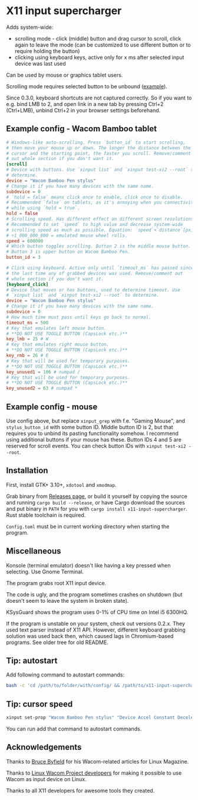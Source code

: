# X11 input supercharger

Adds system-wide:

- scrolling mode - click (middle) button and drag cursor to scroll, click again to leave the mode (can be customized to use different button or to require holding the button)
- clicking using keyboard keys, active only for x ms after selected input device was last used

Can be used by mouse or graphics tablet users.

Scrolling mode requires selected button to be unbound ([example](assets/gnome-tablet-unbound.png)).

Since 0.3.0, keyboard shortcuts are not captured correctly. So if you want to e.g. bind LMB to 2, and open link in a new tab by pressing Ctrl+2 (Ctrl+LMB), unbind Ctrl+2 in your browser settings beforehand.

## Example config - Wacom Bamboo tablet

```toml
# Windows-like auto-scrolling. Press `button_id` to start scrolling,
# then move your mouse up or down. The longer the distance between the
# cursor and the starting point, the faster you scroll. Remove/comment
# out whole section if you don't want it.
[scroll]
# Device with buttons. Use `xinput list` and `xinput test-xi2 --root` to
# determine.
device = "Wacom Bamboo Pen stylus"
# Change it if you have many devices with the same name.
subdevice = 0
# `hold = false` means click once to enable, click once to disable.
# Recommended `false` on tablets, as it's annoying when you connectivity
# while using `hold = true`.
hold = false
# Scrolling speed. Has different effect on different screen resolutions.
# Recommended to set `speed` to high value and decrease system-wide
# scrolling speed as much as possible. Equation: `speed`×`distance`[px]
# ÷1_000_000_000 = emulated mouse wheel rolls.
speed = 600000
# Which button toggles scrolling. Button 2 is the middle mouse button.
# Button 3 is upper button on Wacom Bamboo Pen.
button_id = 3

# Click using keyboard. Active only until `timeout_ms` has passed since
# the last time any of grabbed devices was used. Remove/comment out
# whole section if you don't want it.
[keyboard_click]
# Device that moves or has buttons, used to determine timeout. Use
# `xinput list` and `xinput test-xi2 --root` to determine.
device = "Wacom Bamboo Pen stylus"
# Change it if you have many devices with the same name.
subdevice = 0
# How much time must pass until keys go back to normal.
timeout_ms = 500
# Key that emulates left mouse button.
# **DO NOT USE TOGGLE BUTTON (CapsLock etc.)**
key_lmb = 25 # W
# Key that emulates right mouse button.
# **DO NOT USE TOGGLE BUTTON (CapsLock etc.)**
key_rmb = 26 # E
# Key that will be used for temporary purposes.
# **DO NOT USE TOGGLE BUTTON (CapsLock etc.)**
key_unused1 = 106 # numpad /
# Key that will be used for temporary purposes.
# **DO NOT USE TOGGLE BUTTON (CapsLock etc.)**
key_unused2 = 63 # numpad *
```

## Example config - mouse

Use config above, but replace `xinput_grep` with f.e. "Gaming Mouse", and `stylus_button_id` with some button ID. Middle button ID is 2, but that requires you to unbind its pasting functionality somehow. I recommend using additional buttons if your mouse has these. Button IDs 4 and 5 are reserved for scroll events. You can check button IDs with `xinput test-xi2 --root`.

## Installation

First, install GTK+ 3.10+, `xdotool` and `xmodmap`.

Grab binary from [Releases page](https://github.com/pzmarzly/x11-input-supercharger/releases), or build it yourself by copying the source and running `cargo build --release`, or have Cargo download the sources and put binary in `PATH` for you with `cargo install x11-input-supercharger`. Rust stable toolchain is required.

`Config.toml` must be in current working directory when starting the program.

## Miscellaneous

Konsole (terminal emulator) doesn't like having a key pressed when selecting. Use Gnome Terminal.

The program grabs root X11 input device.

The code is ugly, and the program sometimes crashes on shutdown (but doesn't seem to leave the system in broken state).

KSysGuard shows the program uses 0-1% of CPU time on Intel i5 6300HQ.

If the program is unstable on your system, check out versions 0.2.x. They used text parser instead of X11 API. However, different keyboard grabbing solution was used back then, which caused lags in Chromium-based programs. See older tree for old README.

## Tip: autostart

Add following command to autostart commands:

```bash
bash -c 'cd /path/to/folder/with/config/ && /path/to/x11-input-supercharger & disown'
```

## Tip: cursor speed

```bash
xinput set-prop "Wacom Bamboo Pen stylus" "Device Accel Constant Deceleration" 1.6
```

You can run add that command to autostart commands.

## Acknowledgements

Thanks to [Bruce Byfield](https://brucebyfield.com/) for his Wacom-related articles for Linux Magazine.

Thanks to [Linux Wacom Project developers](https://linuxwacom.github.io/about/) for making it possible to use Wacom as input device on Linux.

Thanks to all X11 developers for awesome tools they created.